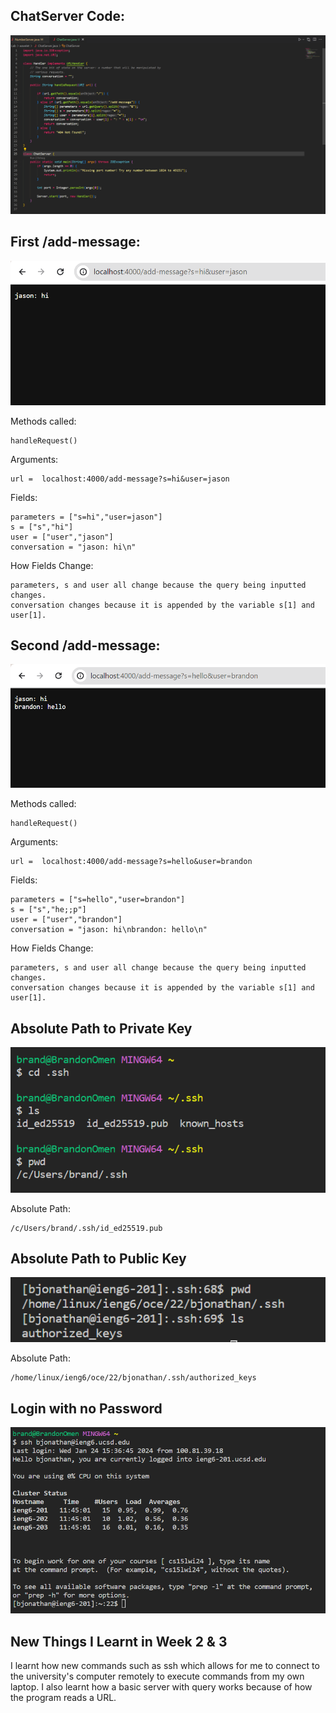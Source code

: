 ## ChatServer Code:
![code](img/code.png)

## First /add-message:
![chat1](img/chat1.png)

Methods called: 
```
handleRequest()
```

Arguments:
```
url =  localhost:4000/add-message?s=hi&user=jason
```
Fields:
```
parameters = ["s=hi","user=jason"]
s = ["s","hi"]
user = ["user","jason"]
conversation = "jason: hi\n"
```
How Fields Change:
```
parameters, s and user all change because the query being inputted changes.
conversation changes because it is appended by the variable s[1] and user[1].
```
## Second /add-message:
![chat2](img/chat2.png)

Methods called: 
```
handleRequest()
```

Arguments:
```
url =  localhost:4000/add-message?s=hello&user=brandon
```
Fields:
```
parameters = ["s=hello","user=brandon"]
s = ["s","he;;p"]
user = ["user","brandon"]
conversation = "jason: hi\nbrandon: hello\n"
```
How Fields Change:
```
parameters, s and user all change because the query being inputted changes.
conversation changes because it is appended by the variable s[1] and user[1].
```

## Absolute Path to Private Key
![privatekey](img/privatekey.png)

Absolute Path: 
```
/c/Users/brand/.ssh/id_ed25519.pub
```
## Absolute Path to Public Key
![publickey](img/publickey.png)

Absolute Path: 
```
/home/linux/ieng6/oce/22/bjonathan/.ssh/authorized_keys
```
## Login with no Password
![nopasslogin](img/nopasslogin.png)

## New Things I Learnt in Week 2 & 3
I learnt how new commands such as ssh which allows for me to connect to the university's computer remotely to execute commands from my own laptop. I also learnt how a basic server with query works because of how the program reads a URL.
